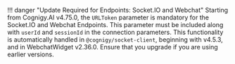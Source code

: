 !!! danger "Update Required for Endpoints: Socket.IO and Webchat"
    Starting from Cognigy.AI v4.75.0, the `URLToken` parameter is mandatory for the Socket.IO and Webchat Endpoints. This parameter must be included along with `userId` and `sessionId` in the connection parameters. This functionality is automatically handled in `@cognigy/socket-client`, beginning with v4.5.3, and in WebchatWidget v2.36.0. Ensure that you upgrade if you are using earlier versions.
